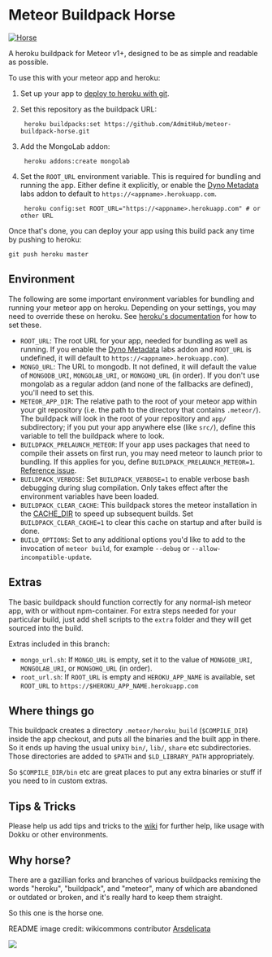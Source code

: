 # Meteor Buildpack Horse

[![Horse](https://i.imgur.com/YhIL9zM.jpg)](https://commons.wikimedia.org/wiki/File:Draw-Costa_Rican-2smallest.jpg)

A heroku buildpack for Meteor v1+, designed to be as simple and readable as possible.

To use this with your meteor app and heroku:

1. Set up your app to [deploy to heroku with git](https://devcenter.heroku.com/articles/git).
2. Set this repository as the buildpack URL:

        heroku buildpacks:set https://github.com/AdmitHub/meteor-buildpack-horse.git

3. Add the MongoLab addon:

        heroku addons:create mongolab

4. Set the `ROOT_URL` environment variable. This is required for bundling and running the app.  Either define it explicitly, or enable the [Dyno Metadata](https://devcenter.heroku.com/articles/dyno-metadata) labs addon to default to `https://<appname>.herokuapp.com`.

        heroku config:set ROOT_URL="https://<appname>.herokuapp.com" # or other URL

Once that's done, you can deploy your app using this build pack any time by pushing to heroku:

    git push heroku master

## Environment

The following are some important environment variables for bundling and running your meteor app on heroku.  Depending on your settings, you may need to override these on heroku.  See [heroku's documentation](https://devcenter.heroku.com/articles/config-vars) for how to set these.

 - `ROOT_URL`: The root URL for your app, needed for bundling as well as running. If you enable the [Dyno Metadata](https://devcenter.heroku.com/articles/dyno-metadata) labs addon and `ROOT_URL` is undefined, it will default to `https://<appname>.herokuapp.com`).
 - `MONGO_URL`: The URL to mongodb.  It not defined, it will default the value of `MONGODB_URI`, `MONGOLAB_URI`, or `MONGOHQ_URL` (in order).  If you don't use mongolab as a regular addon (and none of the fallbacks are defined), you'll need to set this.
 - `METEOR_APP_DIR`: The relative path to the root of your meteor app within your git repository (i.e. the path to the directory that contains `.meteor/`). The buildpack will look in the root of your repository and `app/` subdirectory; if you put your app anywhere else (like `src/`), define this variable to tell the buildpack where to look.
 - `BUILDPACK_PRELAUNCH_METEOR`: If your app uses packages that need to compile their assets on first run, you may need meteor to launch prior to bundling.  If this applies for you, define `BUILDPACK_PRELAUNCH_METEOR=1`. [Reference issue](https://github.com/meteor/meteor/issues/2606).
 - `BUILDPACK_VERBOSE`: Set `BUILDPACK_VERBOSE=1` to enable verbose bash debugging during slug compilation. Only takes effect after the environment variables have been loaded.
 - `BUILDPACK_CLEAR_CACHE`: This buildpack stores the meteor installation in the [CACHE_DIR](https://devcenter.heroku.com/articles/buildpack-api#caching) to speed up subsequent builds. Set `BUILDPACK_CLEAR_CACHE=1` to clear this cache on startup and after build is done.
 - `BUILD_OPTIONS`: Set to any additional options you'd like to add to the invocation of `meteor build`, for example `--debug` or `--allow-incompatible-update`.

## Extras

The basic buildpack should function correctly for any normal-ish meteor app,
with or without npm-container.  For extra steps needed for your particular build,
just add shell scripts to the `extra` folder and they will get sourced into the
build.

Extras included in this branch:
 - `mongo_url.sh`: If `MONGO_URL` is empty, set it to the value of `MONGODB_URI`, `MONGOLAB_URI`, or `MONGOHQ_URL` (in order).
 - `root_url.sh`: If `ROOT_URL` is empty and `HEROKU_APP_NAME` is available, set `ROOT_URL` to `https://$HEROKU_APP_NAME.herokuapp.com`

## Where things go

This buildpack creates a directory `.meteor/heroku_build` (`$COMPILE_DIR`)
inside the app checkout, and puts all the binaries and the built app in there.
So it ends up having the usual unixy `bin/`, `lib/`, `share` etc
subdirectories.  Those directories are added to `$PATH` and
`$LD_LIBRARY_PATH` appropriately.

So `$COMPILE_DIR/bin` etc are great places to put any extra binaries or stuff
if you need to in custom extras.

## Tips & Tricks

Please help us add tips and tricks to the [wiki](https://github.com/AdmitHub/meteor-buildpack-horse/wiki) for further help, like usage with Dokku or other environments.

## Why horse?

There are a gazillian forks and branches of various buildpacks remixing the
words "heroku", "buildpack", and "meteor", many of which are abandoned or
outdated or broken, and it's really hard to keep them straight.

So this one is the horse one.

README image credit: wikicommons contributor [Arsdelicata](https://commons.wikimedia.org/wiki/User:Arsdelicata)

<a href="https://zenhub.com"><img src="https://raw.githubusercontent.com/ZenHubIO/support/master/zenhub-badge.png"></a>
